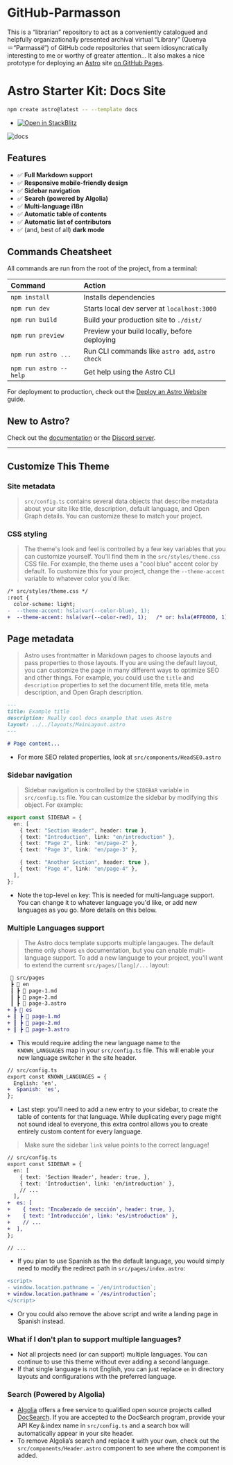 # GitHub-Parmasson
This is a “librarian” repository to act as a conveniently catalogued and helpfully organizationally presented archival virtual “Library” (Quenya＝“Parmassë”) of GitHub code repositories that seem idiosyncratically interesting to me or worthy of greater attention… It also makes a nice prototype for deploying an [Astro](https://docs.astro.build/en/getting-started/) site [on GitHub Pages](https://docs.astro.build/en/guides/deploy/github/).

# Astro Starter Kit: Docs Site
```bash
npm create astro@latest -- --template docs
```
* [![Open in StackBlitz](https://developer.stackblitz.com/img/open_in_stackblitz.svg)](https://stackblitz.com/github/withastro/astro/tree/latest/examples/docs)

![docs](https://user-images.githubusercontent.com/4677417/186189283-0831b9ab-d6b9-485d-8955-3057e532ab31.png)

## Features
- ✅ **Full Markdown support**
- ✅ **Responsive mobile-friendly design**
- ✅ **Sidebar navigation**
- ✅ **Search (powered by Algolia)**
- ✅ **Multi-language i18n**
- ✅ **Automatic table of contents**
- ✅ **Automatic list of contributors**
- ✅ (and, best of all) **dark mode**

## Commands Cheatsheet
All commands are run from the root of the project, from a terminal:

| Command                | Action                                           |
| :--------------------- | :----------------------------------------------- |
| `npm install`          | Installs dependencies                            |
| `npm run dev`          | Starts local dev server at `localhost:3000`      |
| `npm run build`        | Build your production site to `./dist/`          |
| `npm run preview`      | Preview your build locally, before deploying     |
| `npm run astro ...`    | Run CLI commands like `astro add`, `astro check` |
| `npm run astro --help` | Get help using the Astro CLI                     |

For deployment to production, check out the [Deploy an Astro Website](https://docs.astro.build/guides/deploy) guide.

## New to Astro?
Check out the [documentation](https://docs.astro.build) or the [Discord server](https://astro.build/chat).

---
## Customize This Theme
### Site metadata
> `src/config.ts` contains several data objects that describe metadata about your site like title, description, default language, and Open Graph details. You can customize these to match your project.

### CSS styling
> The theme's look and feel is controlled by a few key variables that you can customize yourself. You'll find them in the `src/styles/theme.css` CSS file. For example, the theme uses a "cool blue" accent color by default. To customize this for your project, change the `--theme-accent` variable to whatever color you'd like:
```diff
/* src/styles/theme.css */
:root {
  color-scheme: light;
-  --theme-accent: hsla(var(--color-blue), 1);
+  --theme-accent: hsla(var(--color-red), 1);   /* or: hsla(#FF0000, 1); */
```

## Page metadata
> Astro uses frontmatter in Markdown pages to choose layouts and pass properties to those layouts. If you are using the default layout, you can customize the page in many different ways to optimize SEO and other things. For example, you could use the `title` and `description` properties to set the document title, meta title, meta description, and Open Graph description.

```markdown
---
title: Example title
description: Really cool docs example that uses Astro
layout: ../../layouts/MainLayout.astro
---

# Page content...
```
* For more SEO related properties, look at `src/components/HeadSEO.astro`

### Sidebar navigation
> Sidebar navigation is controlled by the `SIDEBAR` variable in `src/config.ts` file. You can customize the sidebar by modifying this object. For example:
```ts
export const SIDEBAR = {
  en: [
    { text: "Section Header", header: true },
    { text: "Introduction", link: "en/introduction" },
    { text: "Page 2", link: "en/page-2" },
    { text: "Page 3", link: "en/page-3" },

    { text: "Another Section", header: true },
    { text: "Page 4", link: "en/page-4" },
  ],
};
```
* Note the top-level `en` key: This is needed for multi-language support. You can change it to whatever language you'd like, or add new languages as you go. More details on this below.

### Multiple Languages support
> The Astro docs template supports multiple langauges. The default theme only shows `en` documentation, but you can enable multi-language support. To add a new language to your project, you'll want to extend the current `src/pages/[lang]/...` layout:
```diff
 📂 src/pages
 ┣ 📂 en
 ┃ ┣ 📜 page-1.md
 ┃ ┣ 📜 page-2.md
 ┃ ┣ 📜 page-3.astro
+ ┣ 📂 es
+ ┃ ┣ 📜 page-1.md
+ ┃ ┣ 📜 page-2.md
+ ┃ ┣ 📜 page-3.astro
```
* This would require adding the new language name to the `KNOWN_LANGUAGES` map in your `src/config.ts` file. This will enable your new language switcher in the site header.
```diff
// src/config.ts
export const KNOWN_LANGUAGES = {
  English: 'en',
+  Spanish: 'es',
};
```
* Last step: you'll need to add a new entry to your sidebar, to create the table of contents for that language. While duplicating every page might not sound ideal to everyone, this extra control allows you to create entirely custom content for every language.
> Make sure the sidebar `link` value points to the correct language!
```diff
// src/config.ts
export const SIDEBAR = {
  en: [
    { text: 'Section Header', header: true, },
    { text: 'Introduction', link: 'en/introduction' },
    // ...
  ],
+  es: [
+    { text: 'Encabezado de sección', header: true, },
+    { text: 'Introducción', link: 'es/introduction' },
+    // ...
+  ],
};

// ...
```

* If you plan to use Spanish as the the default language, you would simply need to modify the redirect path in `src/pages/index.astro`:
```diff
<script>
- window.location.pathname = `/en/introduction`;
+ window.location.pathname = `/es/introduction`;
</script>
```
* Or you could also remove the above script and write a landing page in Spanish instead.

### What if I don't plan to support multiple languages?
* Not all projects need (or can support) multiple languages. You can continue to use this theme without ever adding a second language.
* If that single language is not English, you can just replace `en` in directory layouts and configurations with the preferred language.

### Search (Powered by Algolia)
* [Algolia](https://www.algolia.com/) offers a free service to qualified open source projects called [DocSearch](https://docsearch.algolia.com/). If you are accepted to the DocSearch program, provide your API Key＆index name in `src/config.ts` and a search box will automatically appear in your site header.
* To remove Algolia’s search and replace it with your own, check out the `src/components/Header.astro` component to see where the component is added.
